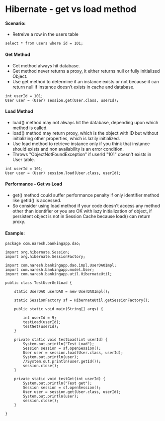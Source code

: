 # Hibernate - get vs load method

#### Scenario:
* Retreive a row in the users table
```
select * from users where id = 101;
```

#### Get Method
* Get method always hit database.
* Get method never returns a proxy, it either returns null or fully initialized Object.
* Use get method to determine if an instance exists or not because it can return null if instance doesn’t exists in cache and database.
```
int userId = 101;
User user = (User) session.get(User.class, userId);
```

#### Load Method
* load() method may not always hit the database, depending upon which method is called.
* load() method may return proxy, which is the object with ID but without initializing other properties, which is lazily initialized.
* Use load method to retrieve instance only if you think that instance should exists and non availability is an error condition.
* Throws "ObjectNotFoundException" if userId "101" doesn't exists in User table.
```
int userId = 101;
User user = (User) session.load(User.class, userId);
```


#### Performance - Get vs Load
* get() method could suffer performance penalty if only identifier method like getId()  is accessed. 
* So consider using load method if  your code doesn't access any method other than identifier or you are OK with lazy initialization of object, if persistent object is not in Session Cache because load() can return proxy.



#### Example:
```
package com.naresh.bankingapp.dao;

import org.hibernate.Session;
import org.hibernate.SessionFactory;

import com.naresh.bankingapp.dao.impl.UserDAOImpl;
import com.naresh.bankingapp.model.User;
import com.naresh.bankingapp.util.HibernateUtil;

public class TestUserGetLoad {

	static UserDAO userDAO = new UserDAOImpl();

	static SessionFactory sf = HibernateUtil.getSessionFactory();

	public static void main(String[] args) {

		int userId = 9;
		testLoad(userId);
		testGet(userId);
	}

	private static void testLoad(int userId) {
		System.out.println("Test Load");
		Session session = sf.openSession();
		User user = session.load(User.class, userId);
		System.out.println(user);
		//System.out.println(user.getId());
		session.close();
	}
	
	private static void testGet(int userId) {
		System.out.println("Test get");
		Session session = sf.openSession();
		User user = session.get(User.class, userId);
		System.out.println(user);
		session.close();
	}

}
```
